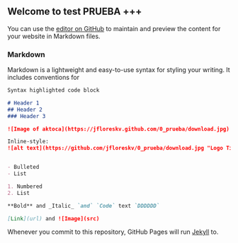 ## Welcome to test PRUEBA +++

You can use the [editor on GitHub](https://github.com/jfloreskv/test.io/edit/master/index.md) to maintain and preview the content for your website in Markdown files.



### Markdown

Markdown is a lightweight and easy-to-use syntax for styling your writing. It includes conventions for

```markdown
Syntax highlighted code block

# Header 1
## Header 2
### Header 3

![Image of aktoca](https://jfloreskv.github.com/0_prueba/download.jpg)

Inline-style: 
![alt text](https://github.com/jfloreskv/0_prueba/download.jpg "Logo Title Text 1")


- Bulleted
- List

1. Numbered
2. List

**Bold** and _Italic_ `and` `Code` text `DDDDDD`

[Link](url) and ![Image](src)
```

Whenever you commit to this repository, GitHub Pages will run [Jekyll](https://jekyllrb.com/) to.
